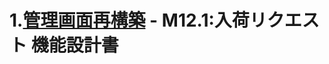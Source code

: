 # 1.[管理画面再構築](https://github.com/grrowjp/Meeth/wiki/%E7%AE%A1%E7%90%86%E7%94%BB%E9%9D%A2%E5%86%8D%E6%A7%8B%E7%AF%89-0000.%E7%94%BB%E9%9D%A2%E4%B8%80%E8%A6%A7) - M12.1:入荷リクエスト 機能設計書
